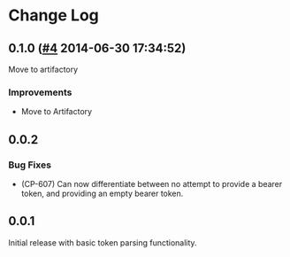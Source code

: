 # Change Log

## 0.1.0 ([#4](https://git.mobcastdev.com/Zuul/rack-blinkbox-zuul-tokens/pull/4) 2014-06-30 17:34:52)

Move to artifactory

### Improvements

- Move to Artifactory

## 0.0.2

### Bug Fixes

- (CP-607) Can now differentiate between no attempt to provide a bearer token, and providing an empty bearer token.

## 0.0.1

Initial release with basic token parsing functionality.
